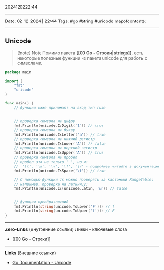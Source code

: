 2024120222:44
___
Date: 02-12-2024 | 22:44
Tags: #go #string #unicode
mapofcontents: 
___
## Unicode

> [!note] Note
> Помимо пакета **[[00 Go - Строки|strings]]**, есть некоторые полезные функции из пакета unicode для работы с символами.

```Go
package main

import (
	"fmt"
	"unicode"
)

func main() {
    // функции ниже принимают на вход тип rune


    // проверка символа на цифру
	fmt.Println(unicode.IsDigit('1')) // true
    // проверка символа на букву
	fmt.Println(unicode.IsLetter('a')) // true 
    // проверка символа на нижний регистр
	fmt.Println(unicode.IsLower('A')) // false
    // проверка символа на верхний регистр
	fmt.Println(unicode.IsUpper('A')) // true
    // проверка символа на пробел 
    // пробел это не только ' ', но и:
    //  '\t', '\n', '\v', '\f', '\r' - подробнее читайте в документации
	fmt.Println(unicode.IsSpace('\t')) // true 

    // С помощью функции Is можно проверять на кастомный RangeTable:
    // например, проверка на латиницу:
 	fmt.Println(unicode.Is(unicode.Latin, 'ы')) // false


    // функции преобразований
	fmt.Println(string(unicode.ToLower('F'))) // f
	fmt.Println(string(unicode.ToUpper('f'))) // F
}
```

-----
**Zero-Links**  (Внутренние ссылки) Линки - ключевые слова
- [[00 Go - Строки]]

------
**Links** (Внешние ссылки)
- [Go Documentation - Unicode](https://pkg.go.dev/unicode)

